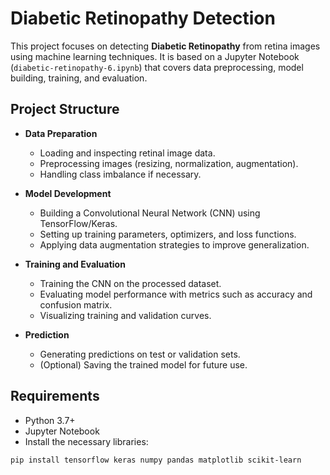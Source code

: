 # Diabetic Retinopathy Detection

This project focuses on detecting **Diabetic Retinopathy** from retina images using machine learning techniques. It is based on a Jupyter Notebook (`diabetic-retinopathy-6.ipynb`) that covers data preprocessing, model building, training, and evaluation.

## Project Structure

- **Data Preparation**
  - Loading and inspecting retinal image data.
  - Preprocessing images (resizing, normalization, augmentation).
  - Handling class imbalance if necessary.

- **Model Development**
  - Building a Convolutional Neural Network (CNN) using TensorFlow/Keras.
  - Setting up training parameters, optimizers, and loss functions.
  - Applying data augmentation strategies to improve generalization.

- **Training and Evaluation**
  - Training the CNN on the processed dataset.
  - Evaluating model performance with metrics such as accuracy and confusion matrix.
  - Visualizing training and validation curves.

- **Prediction**
  - Generating predictions on test or validation sets.
  - (Optional) Saving the trained model for future use.

## Requirements

- Python 3.7+
- Jupyter Notebook
- Install the necessary libraries:

```bash
pip install tensorflow keras numpy pandas matplotlib scikit-learn
